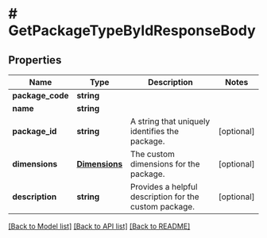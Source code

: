 # # GetPackageTypeByIdResponseBody

## Properties

Name | Type | Description | Notes
------------ | ------------- | ------------- | -------------
**package_code** | **string** |  |
**name** | **string** |  |
**package_id** | **string** | A string that uniquely identifies the package. | [optional]
**dimensions** | [**Dimensions**](Dimensions.md) | The custom dimensions for the package. | [optional]
**description** | **string** | Provides a helpful description for the custom package. | [optional]

[[Back to Model list]](../../README.md#models) [[Back to API list]](../../README.md#endpoints) [[Back to README]](../../README.md)

